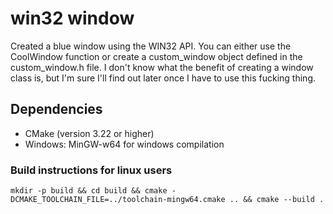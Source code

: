 # win32 window

Created a blue window using the WIN32 API. You can either use
the CoolWindow function or create a custom_window object defined
in the custom_window.h file. I don't know what the benefit of creating a window class is, but I'm sure I'll find out later once I have to use this fucking thing.

## Dependencies

- CMake (version 3.22 or higher)
- Windows: MinGW-w64 for windows compilation

### Build instructions for linux users

`mkdir -p build &&
cd build &&
cmake -DCMAKE_TOOLCHAIN_FILE=../toolchain-mingw64.cmake .. &&
cmake --build .`
